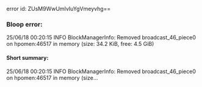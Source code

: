 error id: ZUsM9WwUmIvIuYgVmeyvhg==
### Bloop error:

25/06/18 00:20:15 INFO BlockManagerInfo: Removed broadcast_46_piece0 on hpomen:46517 in memory (size: 34.2 KiB, free: 4.5 GiB)
#### Short summary: 

25/06/18 00:20:15 INFO BlockManagerInfo: Removed broadcast_46_piece0 on hpomen:46517 in memory (size...